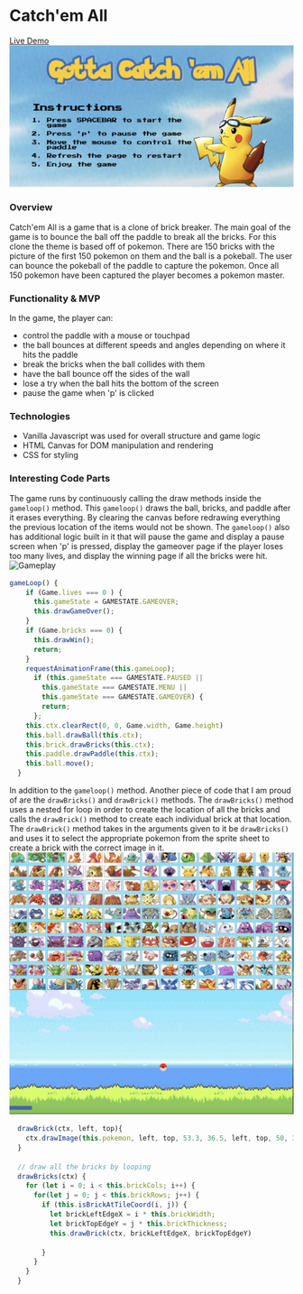 # Catch'em All

[Live Demo](https://brandt2.github.io/Catch-em-all/)
![Instructions](https://github.com/brandt2/Catch-em-all/blob/master/images/instructions.png)

### Overview
Catch'em All is a game that is a clone of brick breaker. The main goal of the game is to bounce the ball off the paddle to break all the bricks. For this clone the theme is based off of pokemon. There are 150 bricks with the picture of the first 150 pokemon on them and the ball is a pokeball. The user can bounce the pokeball of the paddle to capture the pokemon. Once all 150 pokemon have been captured the player becomes a pokemon master.

### Functionality & MVP
In the game, the player can:
* control the paddle with a mouse or touchpad
* the ball bounces at different speeds and angles depending on where it hits the paddle
* break the bricks when the ball collides with them
* have the ball bounce off the sides of the wall
* lose a try when the ball hits the bottom of the screen
* pause the game when 'p' is clicked

### Technologies
* Vanilla Javascript was used for overall structure and game logic
* HTML Canvas for DOM manipulation and rendering
* CSS for styling

### Interesting Code Parts
The game runs by continuously calling the draw methods inside the `gameloop()` method. This `gameloop()` draws the ball, bricks, and paddle after it erases everything. By clearing the canvas before redrawing everything the previous location of the items would not be shown. The `gameloop()` also has additional logic built in it that will pause the game and display a pause screen when 'p' is pressed, display the gameover page if the player loses too many lives, and display the winning page if all the bricks were hit.
![Gameplay](https://github.com/brandt2/Catch-em-all/blob/master/images/pokemon_gif.gif)
```js
gameLoop() {
    if (Game.lives === 0 ) {
      this.gameState = GAMESTATE.GAMEOVER;
      this.drawGameOver();
    }
    if (Game.bricks === 0) {
      this.drawWin();
      return;
    }
    requestAnimationFrame(this.gameLoop);
      if (this.gameState === GAMESTATE.PAUSED || 
        this.gameState === GAMESTATE.MENU || 
        this.gameState === GAMESTATE.GAMEOVER) {
        return;
      };
    this.ctx.clearRect(0, 0, Game.width, Game.height)
    this.ball.drawBall(this.ctx);
    this.brick.drawBricks(this.ctx);
    this.paddle.drawPaddle(this.ctx);
    this.ball.move();
  }
  ```
In addition to the `gameloop()` method. Another piece of code that I am proud of are the `drawBricks()` and `drawBrick()` methods. The `drawBricks()` method uses a nested for loop in order to create the location of all the bricks and calls the `drawBrick()` method to create each individual brick at that location. The `drawBrick()` method takes in the arguments given to it be `drawBricks()` and uses it to select the appropriate pokemon from the sprite sheet to create a brick with the correct image in it.
![All of the Pokemon](https://github.com/brandt2/Catch-em-all/blob/master/images/all_the_pokemon.png)
```js
  drawBrick(ctx, left, top){
    ctx.drawImage(this.pokemon, left, top, 53.3, 36.5, left, top, 50, 30)
  }

  // draw all the bricks by looping
  drawBricks(ctx) {
    for (let i = 0; i < this.brickCols; i++) {
      for(let j = 0; j < this.brickRows; j++) {
        if (this.isBrickAtTileCoord(i, j)) {
          let brickLeftEdgeX = i * this.brickWidth;
          let brickTopEdgeY = j * this.brickThickness;
          this.drawBrick(ctx, brickLeftEdgeX, brickTopEdgeY)

        }
      }
    }
  }
  ```
